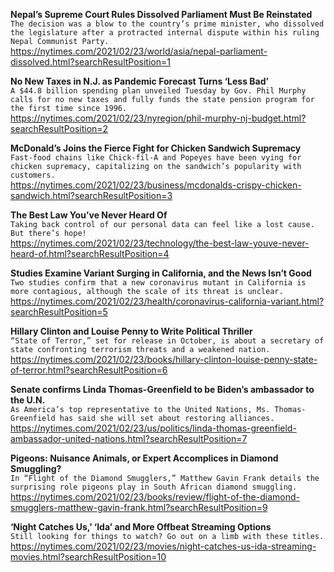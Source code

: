 **Nepal’s Supreme Court Rules Dissolved Parliament Must Be Reinstated**\
`The decision was a blow to the country’s prime minister, who dissolved the legislature after a protracted internal dispute within his ruling Nepal Communist Party.`\
https://nytimes.com/2021/02/23/world/asia/nepal-parliament-dissolved.html?searchResultPosition=1

**No New Taxes in N.J. as Pandemic Forecast Turns ‘Less Bad’**\
`A $44.8 billion spending plan unveiled Tuesday by Gov. Phil Murphy calls for no new taxes and fully funds the state pension program for the first time since 1996.`\
https://nytimes.com/2021/02/23/nyregion/phil-murphy-nj-budget.html?searchResultPosition=2

**McDonald’s Joins the Fierce Fight for Chicken Sandwich Supremacy**\
`Fast-food chains like Chick-fil-A and Popeyes have been vying for chicken supremacy, capitalizing on the sandwich’s popularity with customers.`\
https://nytimes.com/2021/02/23/business/mcdonalds-crispy-chicken-sandwich.html?searchResultPosition=3

**The Best Law You’ve Never Heard Of**\
`Taking back control of our personal data can feel like a lost cause. But there’s hope!`\
https://nytimes.com/2021/02/23/technology/the-best-law-youve-never-heard-of.html?searchResultPosition=4

**Studies Examine Variant Surging in California, and the News Isn’t Good**\
`Two studies confirm that a new coronavirus mutant in California is more contagious, although the scale of its threat is unclear.`\
https://nytimes.com/2021/02/23/health/coronavirus-california-variant.html?searchResultPosition=5

**Hillary Clinton and Louise Penny to Write Political Thriller**\
`“State of Terror,” set for release in October, is about a secretary of state confronting terrorism threats and a weakened nation.`\
https://nytimes.com/2021/02/23/books/hillary-clinton-louise-penny-state-of-terror.html?searchResultPosition=6

**Senate confirms Linda Thomas-Greenfield to be Biden’s ambassador to the U.N.**\
`As America’s top representative to the United Nations, Ms. Thomas-Greenfield has said she will set about restoring alliances.`\
https://nytimes.com/2021/02/23/us/politics/linda-thomas-greenfield-ambassador-united-nations.html?searchResultPosition=7

**Pigeons: Nuisance Animals, or Expert Accomplices in Diamond Smuggling?**\
`In “Flight of the Diamond Smugglers,” Matthew Gavin Frank details the surprising role pigeons play in South African diamond smuggling.`\
https://nytimes.com/2021/02/23/books/review/flight-of-the-diamond-smugglers-matthew-gavin-frank.html?searchResultPosition=9

**‘Night Catches Us,’ ‘Ida’ and More Offbeat Streaming Options**\
`Still looking for things to watch? Go out on a limb with these titles.`\
https://nytimes.com/2021/02/23/movies/night-catches-us-ida-streaming-movies.html?searchResultPosition=10

